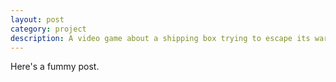 ```yaml
---
layout: post
category: project
description: A video game about a shipping box trying to escape its warehouse as fast as possible.
---
```


Here's a fummy post.